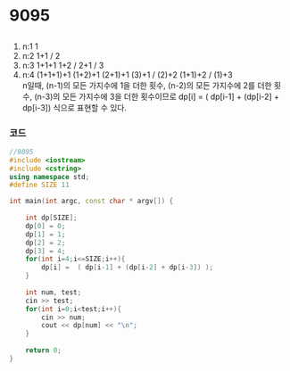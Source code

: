 # 9095

##
1. n:1  1
2. n:2  1+1  /   2
3. n:3  1+1+1       1+2   /   2+1  /   3
4. n:4  (1+1+1)+1     (1+2)+1      (2+1)+1       (3)+1  /   (2)+2     (1+1)+2   /    (1)+3  
n일때, (n-1)의 모든 가지수에 1을 더한 횟수, (n-2)의 모든 가지수에 2를 더한 횟수, (n-3)의 모든 가지수에 3을 더한 횟수이므로
dp[i] =  ( dp[i-1] + (dp[i-2] + dp[i-3]) 식으로 표현할 수 있다.

### 코드
```c++
//9095
#include <iostream>
#include <cstring>
using namespace std;
#define SIZE 11

int main(int argc, const char * argv[]) {
  
    int dp[SIZE];
    dp[0] = 0;
    dp[1] = 1;
    dp[2] = 2;
    dp[3] = 4;
    for(int i=4;i<=SIZE;i++){
        dp[i] =  ( dp[i-1] + (dp[i-2] + dp[i-3]) );
    }
    
    int num, test;
    cin >> test;
    for(int i=0;i<test;i++){
        cin >> num;
        cout << dp[num] << "\n";
    }
    
    return 0;
}

```

